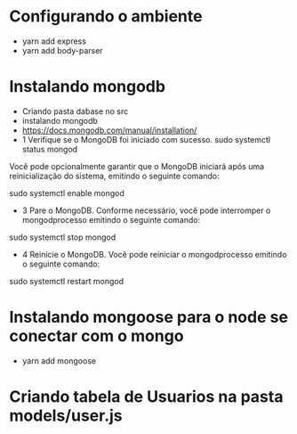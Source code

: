 # Configurando o ambiente
- yarn add express
- yarn add body-parser

# Instalando mongodb
- Criando pasta dabase no src
- instalando mongodb 
 - https://docs.mongodb.com/manual/installation/
- 1 Verifique se o MongoDB foi iniciado com sucesso. 
sudo systemctl status mongod

Você pode opcionalmente garantir que o MongoDB iniciará após uma reinicialização do sistema, emitindo o seguinte comando:

sudo systemctl enable mongod

- 3
Pare o MongoDB. 
Conforme necessário, você pode interromper o mongodprocesso emitindo o seguinte comando:

sudo systemctl stop mongod

- 4
Reinicie o MongoDB. 
Você pode reiniciar o mongodprocesso emitindo o seguinte comando:

sudo systemctl restart mongod

# Instalando mongoose para o node se conectar com o mongo
- yarn add mongoose

# Criando tabela de Usuarios na pasta models/user.js